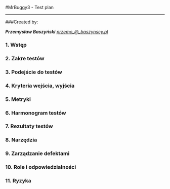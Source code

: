 #MrBuggy3 - Test plan
****
###Created by:

***Przemysław Baszyński***
*przemo_@_baszynscy.pl*

### 1. Wstęp
### 2. Zakre testów
### 3. Podejście do testów
### 4. Kryteria wejścia, wyjścia
### 5. Metryki
### 6. Harmonogram testów
### 7. Rezultaty testów
### 8. Narzędzia
### 9. Zarządzanie defektami
### 10. Role i odpowiedzialności
### 11. Ryzyka